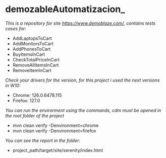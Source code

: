 # demozableAutomatizacion_
_This is a repository for site https://www.demoblaze.com/, contains tests cases for:_
  * AddLaptopsToCart
  * AddMonitorsToCart
  * AddPhonesToCart
  * BuyItemsInCart
  * CheckTotalPriceInCart
  * RemoveAllItemsInCart
  * RemoveItemInCart

_Check your drivers for the version, for this project i used the next versions in W10:_
  * Chrome: 126.0.6478.115
  * Firefox: 127.0
    
_You can run the envirorment using the commands, cdm must be opened in the root folder of the project_
  * mvn clean verify -Denvironment=chrome
  * mvn clean verify -Denvironment=firefox
    
_You can see the report in the folder:_

* project_path/target/site/serenity/index.html
